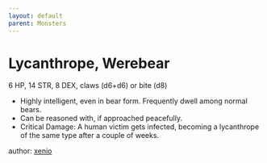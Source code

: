 ```yaml
---
layout: default
parent: Monsters
---
```

# Lycanthrope, Werebear
6 HP, 14 STR, 8 DEX, claws (d6+d6) or bite (d8)
- Highly intelligent, even in bear form. Frequently dwell among normal bears.
- Can be reasoned with, if approached peacefully. 
- Critical Damage: A human victim gets infected, becoming a lycanthrope of the same type after a couple of weeks.

author: [xenio](https://xenioinabottle.blogspot.com)
